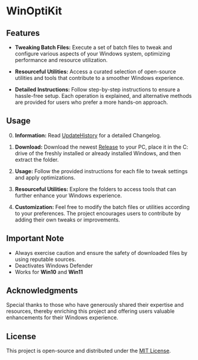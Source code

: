 # WinOptiKit

## Features

- **Tweaking Batch Files:** Execute a set of batch files to tweak and configure various aspects of your Windows system, optimizing performance and resource utilization.

- **Resourceful Utilities:** Access a curated selection of open-source utilities and tools that contribute to a smoother Windows experience.

- **Detailed Instructions:** Follow step-by-step instructions to ensure a hassle-free setup. Each operation is explained, and alternative methods are provided for users who prefer a more hands-on approach.

## Usage

0. **Information:** Read [UpdateHistory](https://github.com/HardwareGeiler/WinOptiKit/blob/main/UpdateHistory.md) for a detailed Changelog.

1. **Download:** Download the newest [Release](https://github.com/HardwareGeiler/WinOptiKit/releases/latest/download/Post11new.zip) to your PC, place it in the C: drive of the freshly installed or already installed Windows, and then extract                                     the folder.

2. **Usage:** Follow the provided instructions for each file to tweak settings and apply optimizations.

3. **Resourceful Utilities:** Explore the folders to access tools that can further enhance your Windows experience.

4. **Customization:** Feel free to modify the batch files or utilities according to your preferences. The project encourages users to contribute by adding their own tweaks or improvements.

## Important Note

- Always exercise caution and ensure the safety of downloaded files by using reputable sources.
- Deactivates Windows Defender
- Works for **Win10** and **Win11**

## Acknowledgments

Special thanks to those who have generously shared their expertise and resources, thereby enriching this project and offering users valuable enhancements for their Windows experience.

## License

This project is open-source and distributed under the [MIT License](https://github.com/HardwareGeiler/WinOptiKit/blob/main/LICENSE).
